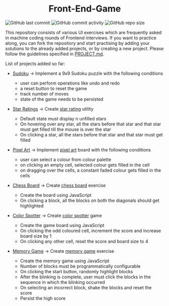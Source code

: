 <h1 align="center">Front-End-Game</h1>

![GitHub last commit](https://img.shields.io/github/last-commit/demondaddy22/front-end-game?color=%23445397&style=for-the-badge)
![GitHub commit activity](https://img.shields.io/github/commit-activity/m/demondaddy22/front-end-game?color=%23DD2266&style=for-the-badge)
![GitHub repo size](https://img.shields.io/github/repo-size/demondaddy22/front-end-game?color=%235EB2AA&style=for-the-badge)

This repository consists of various UI exercises which are frequently asked in machine coding rounds of Frontend interviews. If you want to practice along, you can fork the repository and start practising by adding your solutions to the already added projects, or by creating a new project. Please follow the guidelines specified in [PROJECT.md](/docs/PROJECT.md).

List of projects added so far:

-   [Sudoku](/src/Sudoku) -> Implement a 9x9 Sudoku puzzle with the following conditions

    -   user can perform operations like undo and redo
    -   a reset button to reset the game
    -   track number of moves
    -   state of the game needs to be persisted

-   [Star Ratings](/src/StarRatings) -> Create [star rating](https://github.com/devkodeio/the-dom-challenge/blob/main/star-rating/README.md) utility

    -   Default state must display n unfilled stars
    -   On hovering over any star, all the stars before that star and that star must get filled till the mouse is over the star
    -   On clicking a star, all the stars before that star and that star must get filled

-   [Pixel Art](/src/PixelArt) -> Implement [pixel art](https://github.com/devkodeio/the-dom-challenge/blob/main/pixel-art/README.md) board with the following conditions

    -   user can select a colour from colour palette
    -   on clicking an empty cell, selected colour gets filled in the cell
    -   on dragging over the cells, a constant faded colour gets filled in the cells

-   [Chess Board](/src/ChessBoard) -> Create [chess board](https://github.com/devkodeio/the-dom-challenge/blob/main/chess-board/README.md) exercise

    -   Create the board using JavaScript
    -   On clicking a block, all the blocks on both the diagonals should get highlighted

-   [Color Spotter](/src/ColorSpotter) -> Create [color spotter](https://github.com/devkodeio/the-dom-challenge/blob/main/color-spotter/README.md) game

    -   Create the game board using JavaScript
    -   On clicking the odd coloured cell, increment the score and increase board size by 1
    -   On clicking any other cell, reset the score and board size to 4

-   [Memory Game](/src/MemoryGame) -> Create [memory game](https://github.com/devkodeio/the-dom-challenge/blob/main/memory-game/README.md) exercise

    -   Create the memory game using JavaScript
    -   Number of blocks must be programmatically configurable
    -   On clicking the start button, randomly highlight blocks
    -   After the blinking is complete, user must click the blocks in the sequence in which the blinking occurred
    -   On selecting an incorrect block, shake the blocks and reset the score
    -   Persist the high score
